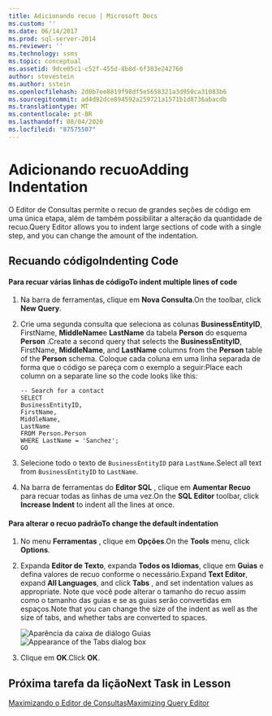 ```yaml
---
title: Adicionando recuo | Microsoft Docs
ms.custom: ''
ms.date: 06/14/2017
ms.prod: sql-server-2014
ms.reviewer: ''
ms.technology: ssms
ms.topic: conceptual
ms.assetid: 9dce05c1-c52f-455d-8b8d-6f303e242760
author: stevestein
ms.author: sstein
ms.openlocfilehash: 2d0b7ee8819f98df5e5658321a3d950ca31083b6
ms.sourcegitcommit: ad4d92dce894592a259721a1571b1d8736abacdb
ms.translationtype: MT
ms.contentlocale: pt-BR
ms.lasthandoff: 08/04/2020
ms.locfileid: "87575507"
---
```

# <a name="adding-indentation"></a><span data-ttu-id="e4405-102">Adicionando recuo</span><span class="sxs-lookup"><span data-stu-id="e4405-102">Adding Indentation</span></span>
  <span data-ttu-id="e4405-103">O Editor de Consultas permite o recuo de grandes seções de código em uma única etapa, além de também possibilitar a alteração da quantidade de recuo.</span><span class="sxs-lookup"><span data-stu-id="e4405-103">Query Editor allows you to indent large sections of code with a single step, and you can change the amount of the indentation.</span></span>  
  
## <a name="indenting-code"></a><span data-ttu-id="e4405-104">Recuando código</span><span class="sxs-lookup"><span data-stu-id="e4405-104">Indenting Code</span></span>  
  
#### <a name="to-indent-multiple-lines-of-code"></a><span data-ttu-id="e4405-105">Para recuar várias linhas de código</span><span class="sxs-lookup"><span data-stu-id="e4405-105">To indent multiple lines of code</span></span>  
  
1.  <span data-ttu-id="e4405-106">Na barra de ferramentas, clique em **Nova Consulta**.</span><span class="sxs-lookup"><span data-stu-id="e4405-106">On the toolbar, click **New Query**.</span></span>  
  
2.  <span data-ttu-id="e4405-107">Crie uma segunda consulta que seleciona as colunas **BusinessEntityID**, FirstName, **MiddleName**e **LastName** da tabela **Person** do esquema **Person** .</span><span class="sxs-lookup"><span data-stu-id="e4405-107">Create a second query that selects the **BusinessEntityID**, FirstName, **MiddleName**, and **LastName** columns from the **Person** table of the **Person** schema.</span></span> <span data-ttu-id="e4405-108">Coloque cada coluna em uma linha separada de forma que o código se pareça com o exemplo a seguir:</span><span class="sxs-lookup"><span data-stu-id="e4405-108">Place each column on a separate line so the code looks like this:</span></span>  
  
    ```  
    -- Search for a contact  
    SELECT   
    BusinessEntityID,  
    FirstName,   
    MiddleName,   
    LastName  
    FROM Person.Person  
    WHERE LastName = 'Sanchez';  
    GO  
    ```  
  
3.  <span data-ttu-id="e4405-109">Selecione todo o texto de `BusinessEntityID` para `LastName`.</span><span class="sxs-lookup"><span data-stu-id="e4405-109">Select all text from `BusinessEntityID` to `LastName`.</span></span>  
  
4.  <span data-ttu-id="e4405-110">Na barra de ferramentas do **Editor SQL** , clique em **Aumentar Recuo** para recuar todas as linhas de uma vez.</span><span class="sxs-lookup"><span data-stu-id="e4405-110">On the **SQL Editor** toolbar, click **Increase Indent** to indent all the lines at once.</span></span>  
  
#### <a name="to-change-the-default-indentation"></a><span data-ttu-id="e4405-111">Para alterar o recuo padrão</span><span class="sxs-lookup"><span data-stu-id="e4405-111">To change the default indentation</span></span>  
  
1.  <span data-ttu-id="e4405-112">No menu **Ferramentas** , clique em **Opções**.</span><span class="sxs-lookup"><span data-stu-id="e4405-112">On the **Tools** menu, click **Options**.</span></span>  
  
2.  <span data-ttu-id="e4405-113">Expanda **Editor de Texto**, expanda **Todos os Idiomas**, clique em **Guias** e defina valores de recuo conforme o necessário.</span><span class="sxs-lookup"><span data-stu-id="e4405-113">Expand **Text Editor**, expand **All Languages**, and click **Tabs** , and set indentation values as appropriate.</span></span> <span data-ttu-id="e4405-114">Note que você pode alterar o tamanho do recuo assim como o tamanho das guias e se as guias serão convertidas em espaços.</span><span class="sxs-lookup"><span data-stu-id="e4405-114">Note that you can change the size of the indent as well as the size of tabs, and whether tabs are converted to spaces.</span></span>  
  
     <span data-ttu-id="e4405-115">![Aparência da caixa de diálogo Guias](media/tabsdialog.gif "Aparência da caixa de diálogo Guias")</span><span class="sxs-lookup"><span data-stu-id="e4405-115">![Appearance of the Tabs dialog box](media/tabsdialog.gif "Appearance of the Tabs dialog box")</span></span>  
  
3.  <span data-ttu-id="e4405-116">Clique em **OK**.</span><span class="sxs-lookup"><span data-stu-id="e4405-116">Click **OK**.</span></span>  
  
## <a name="next-task-in-lesson"></a><span data-ttu-id="e4405-117">Próxima tarefa da lição</span><span class="sxs-lookup"><span data-stu-id="e4405-117">Next Task in Lesson</span></span>  
 [<span data-ttu-id="e4405-118">Maximizando o Editor de Consultas</span><span class="sxs-lookup"><span data-stu-id="e4405-118">Maximizing Query Editor</span></span>](lesson-2-3-maximizing-query-editor.md)  
  
  
